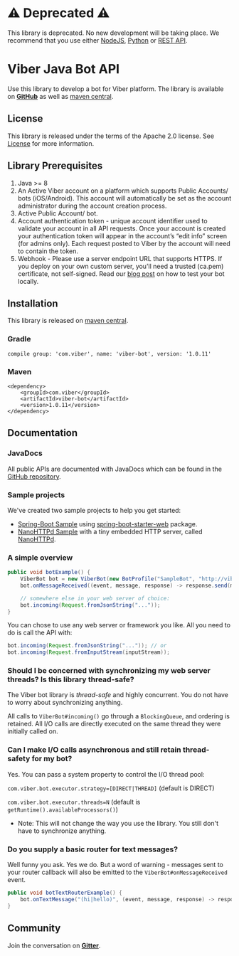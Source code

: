 # :warning: Deprecated :warning:

This library is deprecated.  No new development will be taking place. We recommend that you use either [NodeJS](https://github.com/Viber/viber-bot-node), [Python](https://github.com/Viber/viber-bot-python) or [REST API](https://developers.viber.com/docs/api/rest-bot-api/).

# Viber Java Bot API

Use this library to develop a bot for Viber platform.
The library is available on **[GitHub](https://github.com/Viber/viber-bot-java)** as well as [maven central](http://central.maven.org/maven2/com/viber/viber-bot/).

## License

This library is released under the terms of the Apache 2.0 license. See [License](https://github.com/Viber/viber-bot-java/blob/master/LICENSE.md) for more information.

## Library Prerequisites

1. Java >= 8
1. An Active Viber account on a platform which supports Public Accounts/ bots (iOS/Android). This account will automatically be set as the account administrator during the account creation process.
1. Active Public Account/ bot.
1. Account authentication token - unique account identifier used to validate your account in all API requests. Once your account is created your authentication token will appear in the account’s “edit info” screen (for admins only). Each request posted to Viber by the account will need to contain the token.
1. Webhook - Please use a server endpoint URL that supports HTTPS. If you deploy on your own custom server, you'll need a trusted (ca.pem) certificate, not self-signed. Read our [blog post](https://developers.viber.com/blog/2017/05/24/test-your-bots-locally) on how to test your bot locally.

## Installation

This library is released on [maven central](http://central.maven.org/maven2/com/viber/viber-bot/).

### Gradle

```
compile group: 'com.viber', name: 'viber-bot', version: '1.0.11'
```

### Maven

```
<dependency>
    <groupId>com.viber</groupId>
    <artifactId>viber-bot</artifactId>
    <version>1.0.11</version>
</dependency>
```

## Documentation

### JavaDocs

All public APIs are documented with JavaDocs which can be found in the [GitHub repository](http://htmlpreview.github.io/?https://github.com/Viber/viber-bot-java/blob/master/docs/index.html).

### Sample projects

We've created two sample projects to help you get started:

* [Spring-Boot Sample](https://github.com/Viber/viber-bot-java/tree/master/spring-boot-sample) using [spring-boot-starter-web](https://github.com/spring-projects/spring-boot/tree/master/spring-boot-starters/spring-boot-starter-web) package.
* [NanoHTTPd Sample](https://github.com/Viber/viber-bot-java/tree/master/nano-httpd-sample/) with a tiny embedded HTTP server, called [NanoHTTPd](https://github.com/NanoHttpd/nanohttpd).

### A simple overview

```java
public void botExample() {
    ViberBot bot = new ViberBot(new BotProfile("SampleBot", "http://viber.com/avatar.jpg"), "YOUR_AUTH_TOKEN_HERE");
    bot.onMessageReceived((event, message, response) -> response.send(message));

    // somewhere else in your web server of choice:
    bot.incoming(Request.fromJsonString("..."));
}
```

You can chose to use any web server or framework you like. All you need to do is call the API with:

```java
bot.incoming(Request.fromJsonString("...")); // or
bot.incoming(Request.fromInputStream(inputStream));
```

### Should I be concerned with synchronizing my web server threads? Is this library thread-safe?

The Viber bot library is *thread-safe* and highly concurrent. You do not have to worry about synchronizing anything.

All calls to `ViberBot#incoming()` go through a `BlockingQueue`, and ordering is retained.
All I/O calls are directly executed on the same thread they were initially called on.

### Can I make I/O calls asynchronous and still retain thread-safety for my bot?

Yes. You can pass a system property to control the I/O thread pool:

`com.viber.bot.executor.strategy=[DIRECT|THREAD]` (default is DIRECT)

`com.viber.bot.executor.threads=N` (default is `getRuntime().availableProcessors()`)

* Note: This will not change the way you use the library. You still don't have to synchronize anything.

### Do you supply a basic router for text messages?

Well funny you ask. Yes we do. But a word of warning - messages sent to your router callback will also be emitted to the `ViberBot#onMessageReceived` event.

```java
public void botTextRouterExample() {
    bot.onTextMessage("(hi|hello)", (event, message, response) -> response.send("Hi " + event.getSender().getName()));
}
```

## Community		

Join the conversation on **[Gitter](https://gitter.im/viber/bot-java)**.
